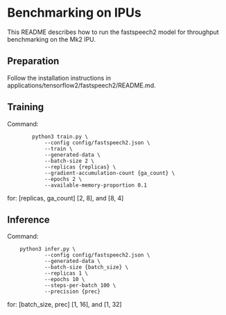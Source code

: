 # Benchmarking on IPUs

This README describes how to run the fastspeech2 model for throughput benchmarking on the Mk2 IPU.


## Preparation

Follow the installation instructions in applications/tensorflow2/fastspeech2/README.md.

## Training

Command:
```console
        python3 train.py \
            --config config/fastspeech2.json \
            --train \
            --generated-data \
            --batch-size 2 \
            --replicas {replicas} \
            --gradient-accumulation-count {ga_count} \
            --epochs 2 \
            --available-memory-proportion 0.1
```

for: [replicas, ga_count] [2, 8], and [8, 4]


## Inference

Command:
```console
    python3 infer.py \
            --config config/fastspeech2.json \
            --generated-data \
            --batch-size {batch_size} \
            --replicas 1 \
            --epochs 10 \
            --steps-per-batch 100 \
            --precision {prec}
```

for: [batch_size, prec] [1, 16], and [1, 32]